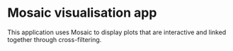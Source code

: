 # Mosaic visualisation app

This application uses Mosaic to display plots that are interactive and linked together through cross-filtering.